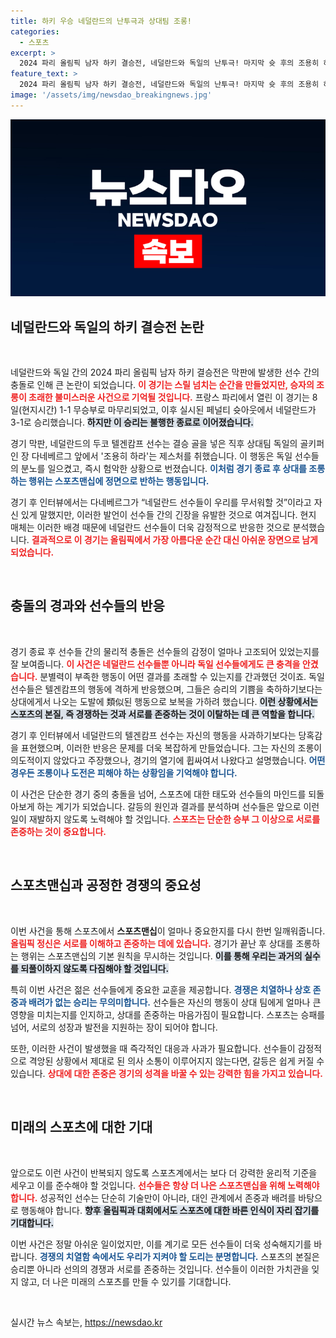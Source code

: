 ```yaml
---
title: 하키 우승 네덜란드의 난투극과 상대팀 조롱!
categories:
  - 스포츠
excerpt: >
  2024 파리 올림픽 남자 하키 결승전, 네덜란드와 독일의 난투극! 마지막 슛 후의 조용히 하라 동작으로 불붙은 긴장감, 전통의 선을 넘은 충돌 현장. 과연 스포츠맨십은 어디에?
feature_text: >
  2024 파리 올림픽 남자 하키 결승전, 네덜란드와 독일의 난투극! 마지막 슛 후의 조용히 하라 동작으로 불붙은 긴장감, 전통의 선을 넘은 충돌 현장. 과연 스포츠맨십은 어디에?
image: '/assets/img/newsdao_breakingnews.jpg'
---
```


<p><img src="/assets/img/newsdao_breakingnews.jpg" alt="koreaapp 속보" /></p>

<h2 data-ke-size="size26">네덜란드와 독일의 하키 결승전 논란</h2>

<p data-ke-size="size16">&nbsp;</p>

<p>네덜란드와 독일 간의 2024 파리 올림픽 남자 하키 결승전은 막판에 발생한 선수 간의 충돌로 인해 큰 논란이 되었습니다. <b><span style="color: #ee2323;">이 경기는 스릴 넘치는 순간을 만들었지만, 승자의 조롱이 초래한 불미스러운 사건으로 기억될 것입니다.</span></b> 프랑스 파리에서 열린 이 경기는 8일(현지시간) 1-1 무승부로 마무리되었고, 이후 실시된 페널티 슛아웃에서 네덜란드가 3-1로 승리했습니다. <b><span style="background-color: #21538527;">하지만 이 승리는 불행한 종료로 이어졌습니다.</span></b> </p>

<p>경기 막판, 네덜란드의 두코 텔겐캄프 선수는 결승 골을 넣은 직후 상대팀 독일의 골키퍼인 장 다네베르그 앞에서 '조용히 하라'는 제스처를 취했습니다. 이 행동은 독일 선수들의 분노를 일으켰고, 즉시 험악한 상황으로 번졌습니다. <b><span style="color: #1a5490;">이처럼 경기 종료 후 상대를 조롱하는 행위는 스포츠맨십에 정면으로 반하는 행동입니다.</span></b> </p>

<p>경기 후 인터뷰에서는 다네베르그가 “네덜란드 선수들이 우리를 무서워할 것”이라고 자신 있게 말했지만, 이러한 발언이 선수들 간의 긴장을 유발한 것으로 여겨집니다. 현지 매체는 이러한 배경 때문에 네덜란드 선수들이 더욱 감정적으로 반응한 것으로 분석했습니다. <b><span style="color: #ee2323;">결과적으로 이 경기는 올림픽에서 가장 아름다운 순간 대신 아쉬운 장면으로 남게 되었습니다.</span></b> </p>

<p data-ke-size="size16">&nbsp;</p>

<h2 data-ke-size="size26">충돌의 경과와 선수들의 반응</h2>

<p data-ke-size="size16">&nbsp;</p>

<p>경기 종료 후 선수들 간의 물리적 충돌은 선수들의 감정이 얼마나 고조되어 있었는지를 잘 보여줍니다. <b><span style="color: #ee2323;">이 사건은 네덜란드 선수들뿐 아니라 독일 선수들에게도 큰 충격을 안겼습니다.</span></b> 분별력이 부족한 행동이 어떤 결과를 초래할 수 있는지를 간과했던 것이죠. 독일 선수들은 텔겐캄프의 행동에 격하게 반응했으며, 그들은 승리의 기쁨을 축하하기보다는 상대에게서 나오는 도발에 類似된 행동으로 보복을 가하려 했습니다. <b><span style="background-color: #21538527;">이런 상황에서는 스포츠의 본질, 즉 경쟁하는 것과 서로를 존중하는 것이 이탈하는 데 큰 역할을 합니다.</span></b> </p>

<p>경기 후 인터뷰에서 네덜란드의 텔겐캄프 선수는 자신의 행동을 사과하기보다는 당혹감을 표현했으며, 이러한 반응은 문제를 더욱 복잡하게 만들었습니다. 그는 자신의 조롱이 의도적이지 않았다고 주장했으나, 경기의 열기에 휩싸여서 나왔다고 설명했습니다. <b><span style="color: #1a5490;">어떤 경우든 조롱이나 도전은 피해야 하는 상황임을 기억해야 합니다.</span></b> </p>

<p>이 사건은 단순한 경기 중의 충돌을 넘어, 스포츠에 대한 태도와 선수들의 마인드를 되돌아보게 하는 계기가 되었습니다. 갈등의 원인과 결과를 분석하며 선수들은 앞으로 이런 일이 재발하지 않도록 노력해야 할 것입니다. <b><span style="color: #ee2323;">스포츠는 단순한 승부 그 이상으로 서로를 존중하는 것이 중요합니다.</span></b> </p>

<p data-ke-size="size16">&nbsp;</p>

<h2 data-ke-size="size26">스포츠맨십과 공정한 경쟁의 중요성</h2>

<p data-ke-size="size16">&nbsp;</p>

<p>이번 사건을 통해 스포츠에서 <b>스포츠맨십</b>이 얼마나 중요한지를 다시 한번 일깨워줍니다. <b><span style="color: #ee2323;">올림픽 정신은 서로를 이해하고 존중하는 데에 있습니다.</span></b> 경기가 끝난 후 상대를 조롱하는 행위는 스포츠맨십의 기본 원칙을 무시하는 것입니다. <b><span style="background-color: #21538527;">이를 통해 우리는 과거의 실수를 되풀이하지 않도록 다짐해야 할 것입니다.</span></b> </p>

<p>특히 이번 사건은 젊은 선수들에게 중요한 교훈을 제공합니다. <b><span style="color: #1a5490;">경쟁은 치열하나 상호 존중과 배려가 없는 승리는 무의미합니다.</span></b> 선수들은 자신의 행동이 상대 팀에게 얼마나 큰 영향을 미치는지를 인지하고, 상대를 존중하는 마음가짐이 필요합니다. 스포츠는 승패를 넘어, 서로의 성장과 발전을 지원하는 장이 되어야 합니다. </p>

<p>또한, 이러한 사건이 발생했을 때 즉각적인 대응과 사과가 필요합니다. 선수들이 감정적으로 격앙된 상황에서 제대로 된 의사 소통이 이루어지지 않는다면, 갈등은 쉽게 커질 수 있습니다. <b><span style="color: #ee2323;">상대에 대한 존중은 경기의 성격을 바꿀 수 있는 강력한 힘을 가지고 있습니다.</span></b> </p>

<p data-ke-size="size16">&nbsp;</p>

<h2 data-ke-size="size26">미래의 스포츠에 대한 기대</h2>

<p data-ke-size="size16">&nbsp;</p>

<p>앞으로도 이런 사건이 반복되지 않도록 스포츠계에서는 보다 더 강력한 윤리적 기준을 세우고 이를 준수해야 할 것입니다. <b><span style="color: #ee2323;">선수들은 항상 더 나은 스포츠맨십을 위해 노력해야 합니다.</span></b> 성공적인 선수는 단순히 기술만이 아니라, 대인 관계에서 존중과 배려를 바탕으로 행동해야 합니다. <b><span style="background-color: #21538527;">향후 올림픽과 대회에서도 스포츠에 대한 바른 인식이 자리 잡기를 기대합니다.</span></b> </p>

<p>이번 사건은 정말 아쉬운 일이었지만, 이를 계기로 모든 선수들이 더욱 성숙해지기를 바랍니다. <b><span style="color: #1a5490;">경쟁의 치열함 속에서도 우리가 지켜야 할 도리는 분명합니다.</span></b> 스포츠의 본질은 승리뿐 아니라 선의의 경쟁과 서로를 존중하는 것입니다. 선수들이 이러한 가치관을 잊지 않고, 더 나은 미래의 스포츠를 만들 수 있기를 기대합니다. </p>

<p data-ke-size="size16">&nbsp;</p> 
실시간 뉴스 속보는, <a href="https://newsdao.kr" rel="dofollow">https://newsdao.kr</a>


